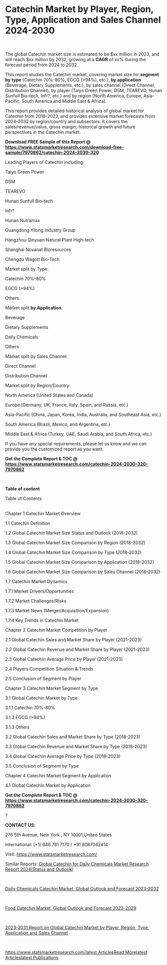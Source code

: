 <h1>Catechin Market by Player, Region, Type, Application and Sales Channel 2024-2030</h1><br/><p>The global Catechin market size is estimated to be $xx million in 2023, and will reach $xx million by 2032, growing at a <strong>CAGR</strong> of xx% during the forecast period from 2024 to 2032.</p>
 
 
 
 <p>This report studies the Catechin market, covering market size for <strong>segment by type</strong> (Catechin 70%-80%, EGCG (>94%), etc.), <strong>by application</strong> (Beverage, Dietary Supplements, etc.), by sales channel (Direct Channel, Distribution Channel), by player (Taiyo Green Power, DSM, TEAREVO, Hunan Sunfull Bio-tech, Infr?, etc.) and by region (North America, Europe, Asia-Pacific, South America and Middle East & Africa).</p>
 
 
 
 <p>This report provides detailed historical analysis of global market for Catechin from 2018-2023, and provides extensive market forecasts from 2024-2032 by region/country and subsectors. It covers the sales/revenue/value, gross margin, historical growth and future perspectives in the Catechin market.</p>
 
 
 
 <p><strong>Download FREE Sample of this Report @ <a href="https://www.statsmarketresearch.com/download-free-sample/7970862/catechin-2024-2030-320">https://www.statsmarketresearch.com/download-free-sample/7970862/catechin-2024-2030-320</a></strong></p>
 
 
 
 <p>Leading Players of Catechin including:</p>
 
 
 
 <p>Taiyo Green Power</p>
 
 
 
 <p>DSM</p>
 
 
 
 <p>TEAREVO</p>
 
 
 
 <p>Hunan Sunfull Bio-tech</p>
 
 
 
 <p>Infr?</p>
 
 
 
 <p>Hunan Nutramax</p>
 
 
 
 <p>Guangdong Yilong Industry Group</p>
 
 
 
 <p>Hangzhou Qinyuan Natural Plant High-tech</p>
 
 
 
 <p>Shanghai Novanat Bioresources</p>
 
 
 
 <p>Chengdu Wagott Bio-Tech</p>
 
 
 
 <p>Market split by Type:</p>
 
 
 
 <p>Catechin 70%-80%</p>
 
 
 
 <p>EGCG (>94%)</p>
 
 
 
 <p>Others</p>
 
 
 
 <p>Market split <strong>by Application</strong>:</p>
 
 
 
 <p>Beverage</p>
 
 
 
 <p>Dietary Supplements</p>
 
 
 
 <p>Daily Chemicals</p>
 
 
 
 <p>Others</p>
 
 
 
 <p>Market split by Sales Channel:</p>
 
 
 
 <p>Direct Channel</p>
 
 
 
 <p>Distribution Channel</p>
 
 
 
 <p>Market split by Region/Country:</p>
 
 
 
 <p>North America (United States and Canada)</p>
 
 
 
 <p>Europe (Germany, UK, France, Italy, Spain, and Russia, etc.)</p>
 
 
 
 <p>Asia-Pacific (China, Japan, Korea, India, Australia, and Southeast Asia, etc.)</p>
 
 
 
 <p>South America (Brazil, Mexico, and Argentina, etc.)</p>
 
 
 
 <p>Middle East & Africa (Turkey, UAE, Saudi Arabia, and South Africa, etc.)</p>
 
 
 
 <p>If you have any special requirements, please let us know and we can provide you the customized report as you want.</p>
 
 
 
 <div><b>Get the Complete Report & TOC @ <a href="https://www.statsmarketresearch.com/catechin-2024-2030-320-7970862">https://www.statsmarketresearch.com/catechin-2024-2030-320-7970862</a></b></div>
 
 
 
 <p><br />
 
 <b>Table of content</b></p>
 
 
 
 <p>Table of Contents<br />
 
 <br />
 
 Chapter 1 Catechin Market Overview<br />
 
 1.1 Catechin Definition<br />
 
 1.2 Global Catechin Market Size Status and Outlook (2018-2032)<br />
 
 1.3 Global Catechin Market Size Comparison by Region (2018-2032)<br />
 
 1.4 Global Catechin Market Size Comparison by Type (2018-2032)<br />
 
 1.5 Global Catechin Market Size Comparison by Application (2018-2032)<br />
 
 1.6 Global Catechin Market Size Comparison by Sales Channel (2018-2032)<br />
 
 1.7 Catechin Market Dynamics<br />
 
 1.7.1 Market Drivers/Opportunities<br />
 
 1.7.2 Market Challenges/Risks<br />
 
 1.7.3 Market News (Merger/Acquisition/Expansion)<br />
 
 1.7.4 Key Trends in Catechin Market<br />
 
 Chapter 2 Catechin Market Competition by Player<br />
 
 2.1 Global Catechin Sales and Market Share by Player (2021-2023)<br />
 
 2.2 Global Catechin Revenue and Market Share by Player (2021-2023)<br />
 
 2.3 Global Catechin Average Price by Player (2021-2023)<br />
 
 2.4 Players Competition Situation & Trends<br />
 
 2.5 Conclusion of Segment by Player<br />
 
 Chapter 3 Catechin Market Segment by Type<br />
 
 3.1 Global Catechin Market by Type<br />
 
 3.1.1 Catechin 70%-80%<br />
 
 3.1.2 EGCG (>94%)<br />
 
 3.1.3 Others<br />
 
 3.2 Global Catechin Sales and Market Share by Type (2018-2023)<br />
 
 3.3 Global Catechin Revenue and Market Share by Type (2018-2023)<br />
 
 3.4 Global Catechin Average Price by Type (2018-2023)<br />
 
 3.5 Conclusion of Segment by Type<br />
 
 Chapter 4 Catechin Market Segment by Application<br />
 
 4.1 Global Catechin Market by Application</p>
 
 
 
 <div><b>Get the Complete Report & TOC @ <a href="https://www.statsmarketresearch.com/catechin-2024-2030-320-7970862">https://www.statsmarketresearch.com/catechin-2024-2030-320-7970862</a></b></div>
 
 
 
 <p>? </p>
 
 
 
 <p><b>CONTACT US:</b><br />
 
 276 5th Avenue, New York , NY 10001,United States<br />
 
 International: (+1) 646 781 7170 / +91 8087042414<br />
 
 Visit: <a href="https://www.statsmarketresearch.com/">https://www.statsmarketresearch.com/</a><br />
 
 Similar Reports: <a href="https://www.statsmarketresearch.com/catechin-2024-2030-320-7970862">Global Catechin for Daily Chemicals Market Research Report 2024(Status and Outlook)</a><br />
 
 <br />
 
 <a href="https://www.statsmarketresearch.com/catechin-2024-2030-320-7970862">Daily Chemicals Catechin Market, Global Outlook and Forecast 2023-2032</a><br />
 
 <br />
 
 <a href="https://www.statsmarketresearch.com/catechin-2024-2030-320-7970862">Food Catechin Market, Global Outlook and Forecast 2023-2029</a><br />
 
 <br />
 
 <a href="https://www.statsmarketresearch.com/catechin-2024-2030-320-7970862">2023-2031 Report on Global Catechin Market by Player, Region, Type, Application and Sales Channel</a><br />
 
 <br />
 
 <a href="https://gyeongbokgung.com">https://www.statsmarketresearch.com/</a><a href="https://hallyeomaritime.com">latest Articles</a><a href="https://jingwansa.com">Read More</a><a href="https://nguoiviet.jp/">latest Articles</a><a href="https://www.intelmarketresearch.com/">latest Publications</a></p>